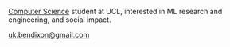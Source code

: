 [Computer Science](https://www.ucl.ac.uk/prospective-students/graduate/taught-degrees/computer-science-msc) student at UCL, interested in ML research and engineering, and social impact. 

uk.bendixon@gmail.com
